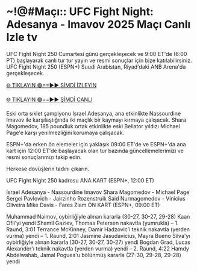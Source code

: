 # ~!@#Maçı:: UFC Fight Night: Adesanya - Imavov 2025 Maçı Canlı Izle tv #

UFC Fight Night 250 Cumartesi günü gerçekleşecek ve 9:00 ET'de (6:00 PT) başlayarak canlı tur tur yayın ve resmi sonuçlar için bize katılabilirsiniz. UFC Fight Night 250 (ESPN+) Suudi Arabistan, Riyad'daki ANB Arena'da gerçekleşecek.

[🌐 TIKLAYIN 🟢==►► ŞİMDİ İZLEYİN](https://t.co/d4SKTBH1cs)

[🌐 TIKLAYIN 🟢==►► ŞİMDİ CANLI](https://t.co/d4SKTBH1cs)

Eski orta sıklet şampiyonu Israel Adesanya, ana etkinlikte Nassourdine Imavov ile karşılaştığında iki maçlık bir kaymayı kırmaya çalışacak. Shara Magomedov, 185 poundluk ortak etkinlikte eski Bellator yıldızı Michael Page'e karşı yenilmezliğini korumaya çalışacak.

ESPN+'da erken ön elemeler için yaklaşık 09:00 ET'de ve ESPN+'da ana kart için 12:00 ET'de başlayacak olan tur bazında güncellemelerimizi ve resmi sonuçlarımızı takip edin.

Herkese dövüşlerin tadını çıkarın.

UFC Fight Night 250 kadrosu
ANA KART (ESPN+, 12:00 ET)

Israel Adesanya - Nassourdine Imavov
Shara Magomedov - Michael Page
Sergei Pavlovich - Jairzinho Rozenstruik
Said Nurmagomedov - Vinicius Oliveira
Mike Davis - Fares Ziam
ÖN KART (ESPN+, 09:00 ET)

Muhammad Naimov, oybirliğiyle alınan kararla (30-27, 30-27, 29-28) Kaan Ofli'yi yendi
Shamil Gaziev, Thomas Petersen nakavtla (yumrukla) – 1. Raund, 3:01
Terrance McKinney, Damir Hadzovic'i teknik nakavtla (yerden vurma) yendi – 1. Raund, 2:01
Jasmine Jasudavicius, Mayra Bueno Silva'yı oybirliğiyle alınan kararla (30-27, 30-27, 30-27) yendi
Bogdan Grad, Lucas Alexander'ı teknik nakavtla (yerden vurma) yendi – 2. Raund, 4:22
Hamdy Abdelwahab, Jamal Pogues'u bölünmüş kararla (27-30, 29-28, 29-28) yendi
